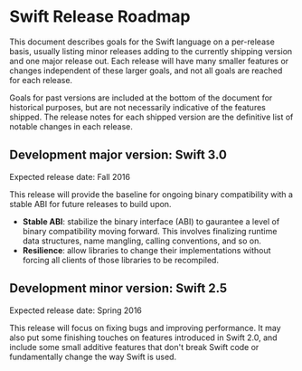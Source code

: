 # Swift Release Roadmap

This document describes goals for the Swift language on a per-release
basis, usually listing minor releases adding to the currently shipping
version and one major release out.  Each release will have many
smaller features or changes independent of these larger goals, and not
all goals are reached for each release.

Goals for past versions are included at the bottom of the document for
historical purposes, but are not necessarily indicative of the
features shipped. The release notes for each shipped version are the
definitive list of notable changes in each release.

## Development major version:  Swift 3.0

Expected release date: Fall 2016

This release will provide the baseline for ongoing binary
compatibility with a stable ABI for future releases to build upon.

* **Stable ABI**: stabilize the binary interface (ABI) to gaurantee a level of binary compatibility moving forward. This involves finalizing runtime data structures, name mangling, calling conventions, and so on.
* **Resilience**: allow libraries to change their implementations without forcing all clients of those libraries to be recompiled.

## Development minor version:  Swift 2.5

Expected release date: Spring 2016

This release will focus on fixing bugs and improving performance.  It may also put some finishing touches on features introduced in Swift 2.0, and include some small additive features that don't break Swift code or fundamentally change the way Swift is used.

